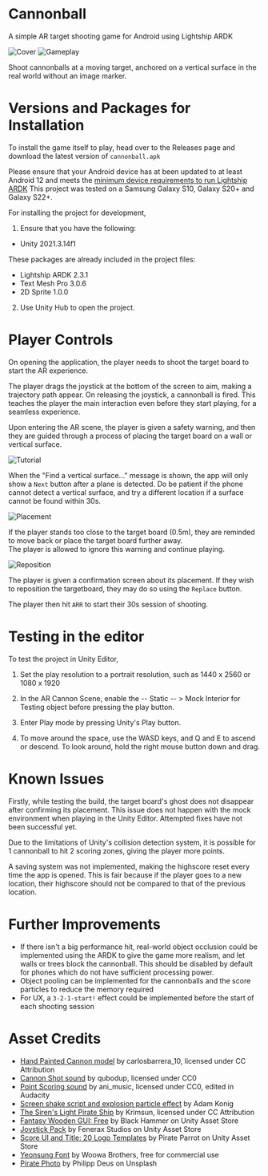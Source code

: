 # Cannonball

A simple AR target shooting game for Android using Lightship ARDK

![Cover](./Docs/cover.png)
![Gameplay](./Docs/gameplay.png)

Shoot cannonballs at a moving target, anchored on a vertical surface in the real world without an image marker.

# Versions and Packages for Installation

To install the game itself to play, head over to the Releases page and download the latest version of `cannonball.apk`

Please ensure that your Android device has at been updated to at least Android 12 and meets the [minimum device requirements to run Lightship ARDK](https://lightship.dev/docs/ardk/ardk_fundamentals/system_reqs.html#runtime-requirements)
This project was tested on a Samsung Galaxy S10, Galaxy S20+ and Galaxy S22+.

For installing the project for development,

1. Ensure that you have the following:

- Unity 2021.3.14f1

These packages are already included in the project files:

- Lightship ARDK 2.3.1
- Text Mesh Pro 3.0.6
- 2D Sprite 1.0.0

2. Use Unity Hub to open the project.

# Player Controls

On opening the application, the player needs to shoot the target board to start the AR experience.

The player drags the joystick at the bottom of the screen to aim, making a trajectory path appear.
On releasing the joystick, a cannonball is fired. This teaches the player the main interaction even before they start playing, for a seamless experience.

Upon entering the AR scene, the player is given a safety warning, and then they are guided through
a process of placing the target board on a wall or vertical surface.

![Tutorial](./Docs/tutorial.jpg)

When the "Find a vertical surface..." message is shown, the app will
only show a `Next` button after a plane is detected. Do be patient if
the phone cannot detect a vertical surface, and try a different location
if a surface cannot be found within 30s.

![Placement](./Docs/placement.png)

If the player stands too close to the target board (0.5m), they are reminded
to move back or place the target board further away.  
The player is allowed to ignore this warning and continue playing.

![Reposition](./Docs/reposition.png)

The player is given a confirmation screen about its placement. If they wish to reposition the targetboard, they may do so using the `Replace` button.

The player then hit `ARR` to start their 30s session of shooting.

# Testing in the editor

To test the project in Unity Editor,

1. Set the play resolution to a portrait resolution, such as 1440 x 2560 or 1080 x 1920

2. In the AR Cannon Scene, enable the -- Static -- > Mock Interior for Testing object before pressing the play button.

3. Enter Play mode by pressing Unity's Play button.

4. To move around the space, use the WASD keys, and Q and E to ascend or descend. To look around, hold the right mouse button down and drag.

# Known Issues

Firstly, while testing the build, the target board's ghost does not
disappear after confirming its placement. This issue does not happen
with the mock environment when playing in the Unity Editor.
Attempted fixes have not been successful yet.

Due to the limitations of Unity's collision detection system, 
it is possible for 1 cannonball to hit 2 scoring zones, 
giving the player more points.

A saving system was not implemented, making the highscore 
reset every time the app is opened. This is fair because if 
the player goes to a new location, their highscore should 
not be compared to that of the previous location.

# Further Improvements

- If there isn't a big performance hit, real-world object occlusion could be implemented using the ARDK to give the game more realism, and let walls or trees block the cannonball. This should be disabled by default for phones which do not have sufficient processing power.
- Object pooling can be implemented for the cannonballs and the score particles to reduce the memory required
- For UX, a `3-2-1-start!` effect could be implemented before the start of each shooting session

# Asset Credits

- [Hand Painted Cannon model](https://skfb.ly/oopWA) by carlosbarrera\_10, licensed under CC Attribution
- [Cannon Shot sound](https://freesound.org/people/qubodup/sounds/187767/) by qubodup, licensed under CC0
- [Point Scoring sound](https://freesound.org/people/ani_music/sounds/198390/) by ani\_music, licensed under CC0, edited in Audacity
- [Screen shake script and explosion particle effect](https://www.youtube.com/watch?v=RnEO3MRPr5Y) by Adam Konig
- [The Siren's Light Pirate Ship](https://skfb.ly/RqTz) by Krimsun, licensed under CC Attribution
- [Fantasy Wooden GUI: Free](https://assetstore.unity.com/packages/2d/gui/fantasy-wooden-gui-free-103811) by Black Hammer on Unity Asset Store
- [Joystick Pack](https://assetstore.unity.com/packages/tools/input-management/joystick-pack-107631) by Fenerax Studios on Unity Asset Store
- [Score UI and Title: 20 Logo Templates](https://assetstore.unity.com/packages/2d/gui/icons/20-logo-templates-with-customizable-psd-vector-sources-174999) by Pirate Parrot on Unity Asset Store
- [Yeonsung Font](http://font.woowahan.com/yeonsung/) by Woowa Brothers, free for commercial use
- [Pirate Photo](https://unsplash.com/?utm_source=unsplash&utm_medium=referral&utm_content=creditCopyText) by Philipp Deus on Unsplash
  